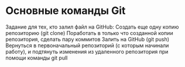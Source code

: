 # Основные команды Git



Задание для тех, кто залил файл на GitHub:
Создать еще одну копию репозиторию (git clone)
Поработать в только что созданной копии репозитория, сделать пару коммитов
Залить на GitHub (git push)
Вернуться в первоначальный репозиторий (с которым начинали работу), и подтянуть изменения из удаленного репозитория при помощи команды git pull
